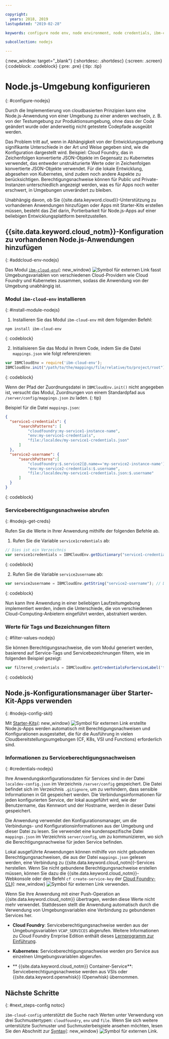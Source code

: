 ```yaml
---

copyright:
  years: 2018, 2019
lastupdated: "2019-02-28"

keywords: configure node env, node environment, node credentials, ibm-cloud-env node

subcollection: nodejs

---
```


{:new_window: target="_blank"}
{:shortdesc: .shortdesc}
{:screen: .screen}
{:codeblock: .codeblock}
{:pre: .pre}
{:tip: .tip}

# Node.js-Umgebung konfigurieren
{: #configure-nodejs}

Durch die Implementierung von cloudbasierten Prinzipien kann eine Node.js-Anwendung von einer Umgebung zu einer anderen wechseln, z. B. von der Testumgebung zur Produktionsumgebung, ohne dass der Code geändert wurde oder anderweitig nicht getestete Codepfade ausgeübt werden.

Das Problem tritt auf, wenn in Abhängigkeit von der Entwicklungsumgebung signifikante Unterschiede in der Art und Weise gegeben sind, wie die Konfiguration dargestellt wird. Beispiel: Cloud Foundry, das in Zeichenfolgen konvertierte JSON-Objekte im Gegensatz zu Kubernetes verwendet, das entweder unstrukturierte Werte oder in Zeichenfolgen konvertierte JSON-Objekte verwendet. Für die lokale Entwicklung, abgesehen von Kubernetes, sind zudem noch andere Aspekte zu berücksichtigen. Berechtigungsnachweise können für Public und Private-Instanzen unterschiedlich angezeigt werden, was es für Apps noch weiter erschwert, in Umgebungen unverändert zu bleiben.

Unabhängig davon, ob Sie {{site.data.keyword.cloud}}-Unterstützung zu vorhandenen Anwendungen hinzufügen oder Apps mit Starter-Kits erstellen müssen, besteht das Ziel darin, Portierbarkeit für Node.js-Apps auf einer beliebigen Entwicklungsplattform bereitzustellen.

## {{site.data.keyword.cloud_notm}}-Konfiguration zu vorhandenen Node.js-Anwendungen hinzufügen
{: #addcloud-env-nodejs}

Das Modul [`ibm-cloud-env`](https://github.com/ibm-developer/ibm-cloud-env){: new_window} ![Symbol für externen Link](../icons/launch-glyph.svg "Symbol für externen Link") fasst Umgebungsvariablen von verschiedenen Cloud-Providern wie Cloud Foundry und Kubernetes zusammen, sodass die Anwendung von der Umgebung unabhängig ist. 

### Modul `ibm-cloud-env` installieren
{: #install-module-nodejs}

1. Installieren Sie das Modul `ibm-cloud-env` mit dem folgenden Befehl:
  ```
  npm install ibm-cloud-env
  ```
  {: codeblock}

2. Initialisieren Sie das Modul in Ihrem Code, indem Sie die Datei `mappings.json` wie folgt referenzieren:
  ```js
  var IBMCloudEnv = require('ibm-cloud-env');
  IBMCloudEnv.init("/path/to/the/mappings/file/relative/to/project/root");
  ```
  {: codeblock}

  Wenn der Pfad der Zuordnungsdatei in `IBMCloudEnv.init()` nicht angegeben ist, versucht das Modul, Zuordnungen von einem Standardpfad aus `/server/config/mappings.json` zu laden.
  {: tip}

  Beispiel für die Datei `mappings.json`:
  ```json
  {
    "service1-credentials": {
        "searchPatterns": [
            "cloudfoundry:my-service1-instance-name", 
            "env:my-service1-credentials", 
            "file:/localdev/my-service1-credentials.json" 
        ]
    },
    "service2-username": {
        "searchPatterns":[
            "cloudfoundry:$.service2[@.name=='my-service2-instance-name'].credentials.username",
            "env:my-service2-credentials:$.username",
            "file:/localdev/my-service1-credentials.json:$.username" 
        ]
    }
  }
  ```
  {: codeblock}

### Serviceberechtigungsnachweise abrufen
{: #nodejs-get-creds}

Rufen Sie die Werte in Ihrer Anwendung mithilfe der folgenden Befehle ab.

1. Rufen Sie die Variable `service1credentials` ab:
  ```js
  // Dies ist ein Verzeichnis
  var service1credentials = IBMCloudEnv.getDictionary("service1-credentials");
  ```
  {: codeblock}

2. Rufen Sie die Variable `service2username` ab:
  ```js
  var service2username = IBMCloudEnv.getString("service2-username"); // Dies ist eine Zeichenfolge
  ```
  {: codeblock}

Nun kann Ihre Anwendung in einer beliebigen Laufzeitumgebung implementiert werden, indem die Unterschiede, die von verschiedenen Cloud-Computing-Anbietern eingeführt werden, abstrahiert werden.

### Werte für Tags und Bezeichnungen filtern
{: #filter-values-nodejs}

Sie können Berechtigungsnachweise, die vom Modul generiert werden, basierend auf Service-Tags und Servicebezeichnungen filtern, wie im folgenden Beispiel gezeigt:
```js
var filtered_credentials = IBMCloudEnv.getCredentialsForServiceLabel('tag', 'label', credentials)); // Gibt eine JSON mit Berechtigungsnachweisen für den angegebenen Service-Tag und die Bezeichnung zurück
```
{: codeblock}

## Node.js-Konfigurationsmanager über Starter-Kit-Apps verwenden
{: #nodejs-config-skit}

Mit [Starter-Kits](https://cloud.ibm.com/developer/appservice/starter-kits/){: new_window} ![Symbol für externen Link](../icons/launch-glyph.svg "Symbol für externen Link") erstellte Node.js-Apps werden automatisch mit Berechtigungsnachweisen und Konfigurationen ausgestattet, die für die Ausführung in vielen Cloudbereitstellungsumgebungen (CF, K8s, VSI und Functions) erforderlich sind. 

### Informationen zu Serviceberechtigungsnachweisen
{: #credentials-nodejs}

Ihre Anwendungskonfigurationsdaten für Services sind in der Datei `localdev-config.json` im Verzeichnis `/server/config` gespeichert. Die Datei befindet sich im Verzeichnis `.gitignore`, um zu verhindern, dass sensible Informationen in Git gespeichert werden. Die Verbindungsinformationen für jeden konfigurierten Service, der lokal ausgeführt wird, wie der Benutzername, das Kennwort und der Hostname, werden in dieser Datei gespeichert.

Die Anwendung verwendet den Konfigurationsmanager, um die Verbindungs- und Konfigurationsinformationen aus der Umgebung und dieser Datei zu lesen. Sie verwendet eine kundenspezifische Datei `mappings.json` im Verzeichnis `server/config`, um zu kommunizieren, wo sich die Berechtigungsnachweise für jeden Service befinden.

Lokal ausgeführte Anwendungen können mithilfe von nicht gebundenen Berechtigungsnachweisen, die aus der Datei `mappings.json` gelesen werden, eine Verbindung zu {{site.data.keyword.cloud_notm}}-Services herstellen. Wenn Sie nicht gebundene Berechtigungsnachweise erstellen müssen, können Sie dazu die {{site.data.keyword.cloud_notm}}-Webkonsole oder den Befehl `cf create-service-key` der [Cloud Foundry-CLI](https://docs.cloudfoundry.org/cf-cli/){: new_window} ![Symbol für externen Link](../icons/launch-glyph.svg "Symbol für externen Link") verwenden. 

Wenn Sie Ihre Anwendung mit einer Push-Operation an {{site.data.keyword.cloud_notm}} übertragen, werden diese Werte nicht mehr verwendet. Stattdessen stellt die Anwendung automatisch durch die Verwendung von Umgebungsvariablen eine Verbindung zu gebundenen Services her.

* **Cloud Foundry**: Serviceberechtigungsnachweise werden aus der Umgebungsvariablen `VCAP_SERVICES` abgerufen. Weitere Informationen zu Cloud Foundry Enrprise Edition enthält dieses [Lernprogramm zur Einführung](/docs/cloud-foundry?topic=cloud-foundry-getting-started#getting-started).

* **Kubernetes**: Serviceberechtigungsnachweise werden pro Service aus einzelnen Umgebungsvariablen abgerufen.

* ** {{site.data.keyword.cloud_notm}} Container-Service**: Serviceberechtigungsnachweise werden aus VSIs oder {{site.data.keyword.openwhisk}} (Openwhisk) übernommen.

## Nächste Schritte
{: #next_steps-config notoc}

`ibm-cloud-config` unterstützt die Suche nach Werten unter Verwendung von drei Suchmustertypen: `cloudfoundry`, `env` und `file`. Wenn Sie sich weitere unterstützte Suchmuster und Suchmusterbeispiele ansehen möchten, lesen Sie den Abschnitt zur [Syntax](https://github.com/ibm-developer/ibm-cloud-env#usage){: new_window} ![Symbol für externen Link](../icons/launch-glyph.svg "Symbol für externen Link"). 
